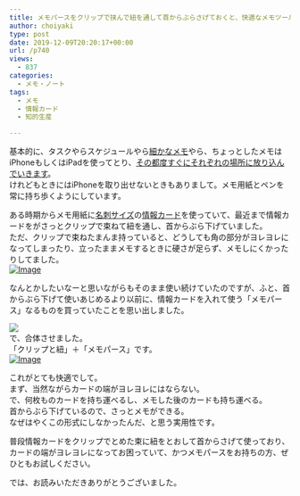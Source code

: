 ```yaml
---
title: メモパースをクリップで挟んで紐を通して首からぶらさげておくと、快適なメモツールに
author: choiyaki
type: post
date: 2019-12-09T20:20:17+00:00
url: /p740
views:
  - 837
categories:
  - メモ・ノート
tags:
  - メモ
  - 情報カード
  - 知的生産

---
```

基本的に、タスクやらスケジュールやら[細かなメモ][1]やら、ちょっとしたメモはiPhoneもしくはiPadを使ってとり、[その都度すぐにそれぞれの場所に放り込んでいきます][2]。  
けれどもときにはiPhoneを取り出せないときもありまして。メモ用紙とペンを常に持ち歩くようにしています。

ある時期からメモ用紙に[名刺サイズ][3]の[情報カード][4]を使っていて、最近まで情報カードをがさっとクリップで束ねて紐を通し、首からぶら下げていました。  
ただ、クリップで束ねたまんま持っていると、どうしても角の部分がヨレヨレになってしまったり、立ったままメモするときに硬さが足らず、メモしにくかったりしてました。  
[![Image][5]][6]

なんとかしたいなーと思いながらもそのまま使い続けていたのですが、ふと、首からぶら下げて使いあじめるより以前に、情報カードを入れて使う「メモパース」なるものを買っていたことを思い出しました。

<a href="https://www.amazon.co.jp/%E3%82%B3%E3%83%AC%E3%82%AF%E3%83%88-%E3%83%A1%E3%83%A2%E3%83%91%E3%83%BC%E3%82%B9-%E5%90%8D%E5%88%BA-%E7%99%BA%E7%A0%B2%E5%A1%A9%E3%83%93-CP-421-BK/dp/B00777T9C4/ref=as_li_ss_il?ie=UTF8&#038;linkCode=li2&#038;tag=choiyaki81-22&#038;linkId=614d40226d6f41e58f4a53c802163e71&#038;language=ja_JP" target="_blank" rel="noopener noreferrer"><img border="0" src="//ws-fe.amazon-adsystem.com/widgets/q?_encoding=UTF8&#038;ASIN=B00777T9C4&#038;Format=_SL160_&#038;ID=AsinImage&#038;MarketPlace=JP&#038;ServiceVersion=20070822&#038;WS=1&#038;tag=choiyaki81-22&#038;language=ja_JP" /></a><img loading="lazy" src="https://ir-jp.amazon-adsystem.com/e/ir?t=choiyaki81-22&#038;language=ja_JP&#038;l=li2&#038;o=9&#038;a=B00777T9C4" width="1" height="1" border="0" alt="" style="border:none !important; margin:0px !important;" />  
で、合体させました。  
「クリップと紐」＋「メモパース」です。  
[![Image][7]][8]

これがとても快適でして。  
まず、当然ながらカードの端がヨレヨレにはならない。  
で、何枚ものカードを持ち運べるし、メモした後のカードも持ち運べる。  
首からぶら下げているので、さっとメモができる。  
なぜはやくこの形式にしなかったんだ、と思う実用性です。

普段情報カードをクリップでとめた束に紐をとおして首からさげて使っており、カードの端がヨレヨレになってお困っていて、かつメモパースをお持ちの方、ぜひともお試しください。

では、お読みいただきありがとうございました。

 [1]: https://scrapbox.io/choiyaki-hondana/%E7%B4%B0%E3%81%8B%E3%81%AA%E3%83%A1%E3%83%A2
 [2]: https://choiyaki.com/?p=636
 [3]: https://scrapbox.io/choiyaki-hondana/%E5%90%8D%E5%88%BA%E3%82%B5%E3%82%A4%E3%82%BA
 [4]: https://scrapbox.io/choiyaki-hondana/%E6%83%85%E5%A0%B1%E3%82%AB%E3%83%BC%E3%83%89
 [5]: https://gyazo.com/26a1c16ffb3d9904b34cb6004aa7ba69/thumb/1000
 [6]: https://gyazo.com/26a1c16ffb3d9904b34cb6004aa7ba69
 [7]: https://gyazo.com/7e8a21f4813347ab60d0c4ae10ccb976/thumb/1000
 [8]: https://gyazo.com/7e8a21f4813347ab60d0c4ae10ccb976